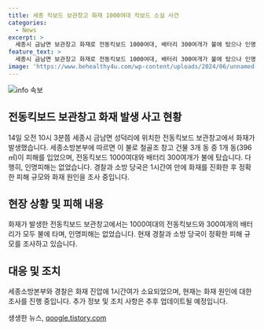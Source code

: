 ```yaml
---
title: 세종 킥보드 보관창고 화재 1000여대 킥보드 소실 사건
categories:
  - News
excerpt: >
  세종시 금남면 보관창고 화재로 전동킥보드 1000여대, 배터리 300여개가 불에 탔으나 인명피해는 없었다. 경찰과 소방 당국이 화재 원인을 조사 중이며, 피해 규모는 조사 중이다. (150자)
feature_text: >
  세종시 금남면 보관창고 화재로 전동킥보드 1000여대, 배터리 300여개가 불에 탔으나 인명피해는 없었다. 경찰과 소방 당국이 화재 원인을 조사 중이며, 피해 규모는 조사 중이다. (150자)
image: 'https://www.behealthy4u.com/wp-content/uploads/2024/06/unnamed-file.png'
---
```


<p><img src="https://www.behealthy4u.com/wp-content/uploads/2024/06/unnamed-file.png" alt="info 속보" /></p>

<h2>전동킥보드 보관창고 화재 발생 사고 현황</h2>

<p data-ke-size="size16">14일 오전 10시 3분쯤 세종시 금남면 성덕리에 위치한 전동킥보드 보관창고에서 화재가 발생했습니다. 세종소방본부에 따르면 이 불로 철골조 창고 건물 3개 동 중 1개 동(396㎡)이 피해를 입었으며, 전동킥보드 1000여대와 배터리 300여개가 불에 탔습니다. 다행히, 인명피해는 없었습니다. 경찰과 소방 당국은 1시간여 만에 화재를 진화한 후 정확한 피해 규모와 화재 원인을 조사 중입니다.</p>

<h2 data-ke-size="size26">현장 상황 및 피해 내용</h2>

<p data-ke-size="size16">화재가 발생한 전동킥보드 보관창고에서는 1000여대의 전동킥보드와 300여개의 배터리가 모두 불에 타며, 인명피해는 없었습니다. 현재 경찰과 소방 당국이 정확한 피해 규모를 조사하고 있습니다.</p>

<h2 data-ke-size="size26">대응 및 조치</h2>

<p data-ke-size="size16">세종소방본부와 경찰은 화재 진압에 1시간여가 소요되었으며, 현재는 화재 원인에 대한 조사를 진행 중입니다. 추가 정보 및 조치 사항은 추후 업데이트될 예정입니다.</p>
생생한 뉴스, <a href="https://qoogle.tistory.com" rel="dofollow">qoogle.tistory.com</a>


